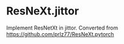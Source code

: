 # ResNeXt.jittor
Implement ResNetXt in jittor. Converted from https://github.com/prlz77/ResNeXt.pytorch
